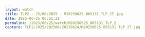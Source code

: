 ```yaml
---
layout: watch
title: TLP2 - 25/06/2025 - M20250625_065131_TLP_2T.jpg
date: 2025-06-25 06:51:31
permalink: /2025/06/25/watch/M20250625_065131_TLP_2
capture: TLP2/2025/202506/20250624/M20250625_065131_TLP_2T.jpg
---
```

